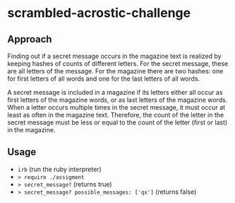 # scrambled-acrostic-challenge

## Approach

Finding out if a secret message occurs in the magazine text is realized by keeping hashes of counts of different letters. For the secret message, these are all letters of the message. For the magazine there are two hashes: one for first letters of all words and one for the last letters of all words. 

A secret message is included in a magazine if its letters either all occur as first letters of the magazine words, or as last letters of the magazine words. When a letter occurs multiple times in the secret message, it must occur at least as often in the magazine text. Therefore, the count of the letter in the secret message must be less or equal to the count of the letter (first or last) in the magazine.

## Usage

- `irb` (run the ruby interpreter)
- `> require ./assigment`
- `> secret_message?` (returns true)
- `> secret_message? possible_messages: ['qx']` (returns false)